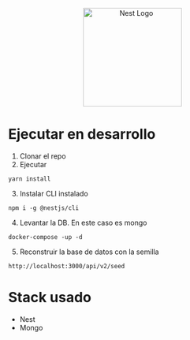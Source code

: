 <p align="center">
  <a href="http://nestjs.com/" target="blank"><img src="https://nestjs.com/img/logo-small.svg" width="200" alt="Nest Logo" /></a>
</p>

# Ejecutar en desarrollo

1. Clonar el repo
2. Ejecutar

```
yarn install
```

3. Instalar CLI instalado

```
npm i -g @nestjs/cli
```

4. Levantar la DB. En este caso es mongo

```
docker-compose -up -d
```

5. Reconstruir la base de datos con la semilla

```
http://localhost:3000/api/v2/seed
```

# Stack usado

* Nest
* Mongo